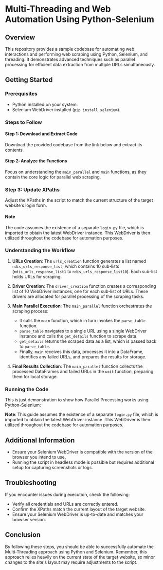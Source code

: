 # Multi-Threading and Web Automation Using Python-Selenium

## Overview

This repository provides a sample codebase for automating web interactions and performing web scraping using Python, Selenium, and threading. It demonstrates advanced techniques such as parallel processing for efficient data extraction from multiple URLs simultaneously.

## Getting Started

### Prerequisites

- Python installed on your system.
- Selenium WebDriver installed (`pip install selenium`).

### Steps to Follow

#### Step 1: Download and Extract Code

Download the provided codebase from the link below and extract its contents.

#### Step 2: Analyze the Functions

Focus on understanding the `main_parallel` and `main` functions, as they contain the core logic for parallel web scraping.

### Step 3: Update XPaths

Adjust the XPaths in the script to match the current structure of the target website's login form.

#### Note

The code assumes the existence of a separate `login.py` file, which is imported to obtain the latest WebDriver instance. This WebDriver is then utilized throughout the codebase for automation purposes.

### Understanding the Workflow

1. **URLs Creation**: The `urls_creation` function generates a list named `ndis_urls_response_list`, which contains 10 sub-lists (`ndis_urls_response_list1` to `ndis_urls_response_list10`). Each sub-list holds URLs for scraping.

2. **Driver Creation**: The `driver_creation` function creates a corresponding list of 10 WebDriver instances, one for each sub-list of URLs. These drivers are allocated for parallel processing of the scraping tasks.

3. **Main Parallel Execution**: The `main_parallel` function orchestrates the scraping process:
   - It calls the `main` function, which in turn invokes the `parse_table` function.
   - `parse_table` navigates to a single URL using a single WebDriver instance and calls the `get_details` function to scrape data.
   - `get_details` returns the scraped data as a list, which is passed back to `parse_table`.
   - Finally, `main` receives this data, processes it into a DataFrame, identifies any failed URLs, and prepares the results for storage.

4. **Final Results Collection**: The `main_parallel` function collects the processed DataFrames and failed URLs in the `wait` function, preparing them for local storage.

### Running the Code

This is just demonstration to show how Parallel Processing works using Python-Selenium:



**Note**: This guide assumes the existence of a separate `login.py` file, which is imported to obtain the latest WebDriver instance. This WebDriver is then utilized throughout the codebase for automation purposes.

## Additional Information

- Ensure your Selenium WebDriver is compatible with the version of the browser you intend to use.
- Running the script in headless mode is possible but requires additional setup for capturing screenshots or logs.

## Troubleshooting

If you encounter issues during execution, check the following:

- Verify all credentials and URLs are correctly entered.
- Confirm the XPaths match the current layout of the target website.
- Ensure your Selenium WebDriver is up-to-date and matches your browser version.

## Conclusion

By following these steps, you should be able to successfully automate the Multi-Threading approach using Python and Selenium. Remember, this approach relies heavily on the current state of the target website, so minor changes to the site's layout may require adjustments to the script.


